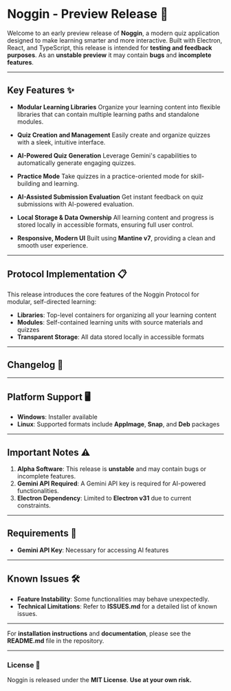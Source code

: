 # Noggin - Preview Release 🚀

Welcome to an early preview release of **Noggin**, a modern quiz application designed to make learning smarter and more interactive. Built with Electron, React, and TypeScript, this release is intended for **testing and feedback purposes**. As an **unstable preview** it may contain **bugs** and **incomplete features**.

---

## **Key Features** ✨

- **Modular Learning Libraries**
  Organize your learning content into flexible libraries that can contain multiple learning paths and standalone modules.

- **Quiz Creation and Management**
  Easily create and organize quizzes with a sleek, intuitive interface.

- **AI-Powered Quiz Generation**
  Leverage Gemini's capabilities to automatically generate engaging quizzes.

- **Practice Mode**
  Take quizzes in a practice-oriented mode for skill-building and learning.

- **AI-Assisted Submission Evaluation**
  Get instant feedback on quiz submissions with AI-powered evaluation.

- **Local Storage & Data Ownership**
  All learning content and progress is stored locally in accessible formats, ensuring full user control.

- **Responsive, Modern UI**
  Built using **Mantine v7**, providing a clean and smooth user experience.

---

## **Protocol Implementation** 📋

This release introduces the core features of the Noggin Protocol for modular, self-directed learning:

- **Libraries**: Top-level containers for organizing all your learning content
- **Modules**: Self-contained learning units with source materials and quizzes
- **Transparent Storage**: All data stored locally in accessible formats

---

## **Changelog** 📝

<!--
Paste the user-friendly changelog notes for this specific release here.
Keep the format consistent (e.g., using ### for Added, Changed, Fixed).
-->

---

## **Platform Support** 🖥️

- **Windows**: Installer available
- **Linux**: Supported formats include **AppImage**, **Snap**, and **Deb** packages

---

## **Important Notes** ⚠️

1. **Alpha Software**: This release is **unstable** and may contain bugs or incomplete features.
2. **Gemini API Required**: A Gemini API key is required for AI-powered functionalities.
3. **Electron Dependency**: Limited to **Electron v31** due to current constraints.

---

## **Requirements** 🔧

- **Gemini API Key**: Necessary for accessing AI features

---

## **Known Issues** 🛠️

- **Feature Instability**: Some functionalities may behave unexpectedly.
- **Technical Limitations**: Refer to **ISSUES.md** for a detailed list of known issues.

---

For **installation instructions** and **documentation**, please see the **README.md** file in the repository.

---

### **License** 📝

Noggin is released under the **MIT License**.
**Use at your own risk.**
